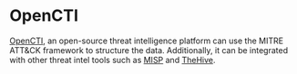 # OpenCTI

[OpenCTI](https://www.opencti.io/), an open-source threat intelligence platform can use the MITRE ATT&CK framework to structure the data. Additionally, it can be integrated with other threat intel tools such as [MISP](misp.md) and [TheHive](thehive.md). 
